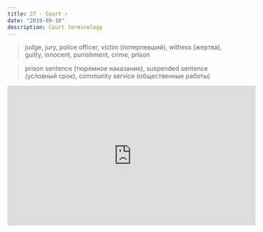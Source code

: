 ```yaml
---
title: 27 - Court ✓
date: "2019-09-10"
description: Court terminology
---
```


> judge, jury, police officer, victim (потерпевший), withess (жертва), guilty, innocent, punishment, crime, prison

> prison sentence (тюремное наказание), suspended sentence (условный срок), community service (общественные работы)

<iframe width="560" height="315" src="https://www.youtube.com/embed/ayjKTL5hNGc" frameborder="0" allow="accelerometer; autoplay; encrypted-media; gyroscope; picture-in-picture" allowfullscreen></iframe>